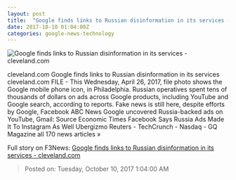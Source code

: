 ```yaml
---
layout: post
title:  "Google finds links to Russian disinformation in its services - cleveland.com"
date: 2017-10-10 01:04:00Z
categories: google-news-technology
---
```


![Google finds links to Russian disinformation in its services - cleveland.com](http://image.cleveland.com/home/cleve-media/width620/img/nationworld_impact/photo/23569006-standard.jpg)

cleveland.com Google finds links to Russian disinformation in its services cleveland.com FILE - This Wednesday, April 26, 2017, file photo shows the Google mobile phone icon, in Philadelphia. Russian operatives spent tens of thousands of dollars on ads across Google products, including YouTube and Google search, according to reports. Fake news is still here, despite efforts by Google, Facebook ABC News Google uncovered Russia-backed ads on YouTube, Gmail: Source Economic Times Facebook Says Russia Ads Made It To Instagram As Well Ubergizmo Reuters - TechCrunch - Nasdaq - GQ Magazine all 170 news articles »


Full story on F3News: [Google finds links to Russian disinformation in its services - cleveland.com](http://www.f3nws.com/n/4uaBMJ)

> Posted on: Tuesday, October 10, 2017 1:04:00 AM
